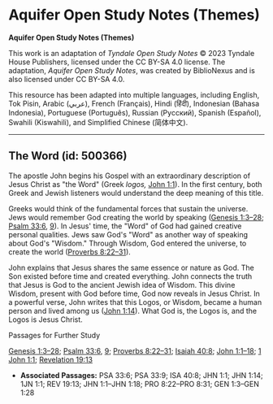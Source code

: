 # Aquifer Open Study Notes (Themes)

**Aquifer Open Study Notes (Themes)**

This work is an adaptation of *Tyndale Open Study Notes* © 2023 Tyndale House Publishers, licensed under the CC BY\-SA 4\.0 license. The adaptation, *Aquifer Open Study Notes*, was created by BiblioNexus and is also licensed under CC BY\-SA 4\.0\.

This resource has been adapted into multiple languages, including English, Tok Pisin, Arabic (عربي), French (Français), Hindi (हिंदी), Indonesian (Bahasa Indonesia), Portuguese (Português), Russian (Русский), Spanish (Español), Swahili (Kiswahili), and Simplified Chinese (简体中文).



--------------------------------

## The Word (id: 500366)

The apostle John begins his Gospel with an extraordinary description of Jesus Christ as "the Word" (Greek *logos,* [John 1:1](https://ref.ly/John1:1)). In the first century, both Greek and Jewish listeners would understand the deep meaning of this title. 

Greeks would think of the fundamental forces that sustain the universe. Jews would remember God creating the world by speaking ([Genesis 1:3–28](https://ref.ly/Gen1:3-Gen1:28); [Psalm 33:6](https://ref.ly/Ps33:6), [9](https://ref.ly/Ps33:9)). In Jesus' time, the "Word" of God had gained creative personal qualities. Jews saw God's "Word" as another way of speaking about God's "Wisdom." Through Wisdom, God entered the universe, to create the world ([Proverbs 8:22–31](https://ref.ly/Prov8:22-Prov8:31)).

John explains that Jesus shares the same essence or nature as God. The Son existed before time and created everything. John connects the truth that Jesus is God to the ancient Jewish idea of Wisdom. This divine Wisdom, present with God before time, God now reveals in Jesus Christ. In a powerful verse, John writes that this Logos, or Wisdom, became a human person and lived among us ([John 1:14](https://ref.ly/John1:14)). What God is, the Logos is, and the Logos is Jesus Christ.

Passages for Further Study

[Genesis 1:3–28](https://ref.ly/Gen1:3-Gen1:28); [Psalm 33:6](https://ref.ly/Ps33:6), [9](https://ref.ly/Ps33:9); [Proverbs 8:22–31](https://ref.ly/Prov8:22-Prov8:31); [Isaiah 40:8](https://ref.ly/Isa40:8); [John 1:1–18](https://ref.ly/John1:1-John1:18); [1 John 1:1](https://ref.ly/1John1:1); [Revelation 19:13](https://ref.ly/Rev19:13)

* **Associated Passages:** PSA 33:6; PSA 33:9; ISA 40:8; JHN 1:1; JHN 1:14; 1JN 1:1; REV 19:13; JHN 1:1–JHN 1:18; PRO 8:22–PRO 8:31; GEN 1:3–GEN 1:28

